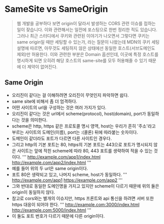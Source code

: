# SameSite vs SameOrigin
> 웹 개발을 공부하다 보면 origin이 달라서 발생하는 CORS 관련 이슈를 접하는 일이 잦습니다. 이와 관련해서는 일전에 포스팅으로 한번 정리한 적도 있습니다. 그러나 최근 스터디에서 쿠키와 관련된 이야기가 나오면서 그렇다면 쿠키는 same origin일 때만 세팅할 수 있는가, 라는 질문이 나왔는데 MDN의 쿠키 세팅 설명에 따르면, 아무것도 세팅하지 않은 상태에선 동일한 호스트(서브도메인도 제외)만 허용한다. 이와 관련한 부분은 Domain 옵션인데, 이곳에 특정 호스트를 명시하게 되면 오히려 해당 호스트의 same-site를 모두 허용해줄 수 있기 때문에 더 제약이 없어진다.   
## Same Origin
- 오리진이 같다는 걸 이해하려면 오리진이 무엇인지 파악하면 쉽다.
- same site에 비해서 좀 더 엄격하다.
- 어떤 사이트의 url을 구성하는 것은 여러 가지가 있다.
- 오리진이 같다는 것은 url에서 scheme(protocol), host(domain), port가 동일하다는 것을 의미한다.
- scheme은 http, https 같은 프로토콜 명시 영역, host는 우리가 흔히 '주소'라고 부르는 사이트의 도메인(이름), port는 :(콜론) 뒤에 따라붙는 숫자이다.
- 도메인이 같더라도 포트가 다르면 다른 사이트인 경우다.
- 그리고 http의 기본 포트는 80, https의 기본 포트는 443으로 포트가 명시되지 않은 사이트는 앞에 적힌 scheme에 따라 80, 443 포트를 생략하여 적을 수 있는 것이다.
'''
http://example.com/app1/index.html
http://example.com/app2/index.html
'''
- 예를 들어 위의 두 url은 same origin이다.
- 포트 80은 생략되고 있고, 나머지 scheme, host가 동일하다.
'''
http://example.com/app1
https://example.com/app2
'''
- 그와 반대로 동일한 도메인명을 가지고 있지만 scheme이 다르기 때문에 위의 둘은 origin이 동일하지 않다.
- 참고로 cors와는 별개의 이슈지만, https 프론트와 api 통신을 하려면 서버 또한 https 대응이 되어야 한다.
'''
http://example.com:3000/index.html
http://example.com:5000/index.html
'''
- 이 둘도 포트 번호가 다르기 때문에 다른 origin이다.